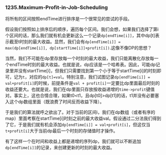 ### 1235.Maximum-Profit-in-Job-Scheduling

将所有的区间按照endTime进行排序是一个很常见的尝试的手段。

假设我们按照如上排序后的顺序，遍历每个区间。我们会想，如果我们选择了第i个区间的话，那么我们就有机会更新这么一个记录```dp[endTime[i]]```，其中dp[t]表示截至t时刻的最大收益。显然，我们会有```dp[endTime[i]] = max(dp[endTime[i]], dp[startTime[i]]+profit[i])```.这像不像DP的思想？

当然，我们不可能在dp里存放每一个时刻的最大收益，我们只能离散化存放每一个endTime时刻的最大收益。也就是说，dp应该是一个哈希表。因此，可能dp记录里并没有startTime[i]，但我们只需要找到第一个小于等于startTime[i]的时刻即可，记为```t```，对应的```dp[t]=val```。特别注意，我们试图记录```dp[endTime[i]] = val+profit[i]```的时候，前提条件是```val + profit[i]```一定要比dp里面最后时刻的收益还要大。也就是说，我们在dp里面只存放按收益递增的```time->profit```键值对。事实上，这也合情合理，如果t0<t1，且dp[t0]>dp[t1]的话，t1并没有必要塞入这个dp数组里面（既浪费了时间反而收益下降）。

于是我们的算法就呼之欲出了。对于当前的区间i，我们在dp数组（或者有序的map）里面考察在startTime[i]时刻之前的最大收益val。假设通过二分法我们得到了它，于是我们就有机会添加```dp[endTime[i]] = val+profit[i]```，但这仅当```t+profit[i]```大于当前dp最后一个时刻的存储值时才操作。

有了这样一个在时间和收益上都是递增的序列dp，我们就可以不断追加```dp[endTime[i]]```的记录，来创建更新的时刻的最大收益。
